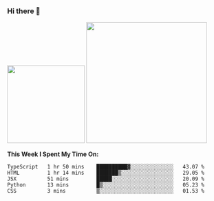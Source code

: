 ### Hi there 👋

<!--
**nestor22/nestor22** is a ✨ _special_ ✨ repository because its `README.md` (this file) appears on your GitHub profile.

Here are some ideas to get you started:

- 🔭 I’m currently working on ...
- 🌱 I’m currently learning ...
- 👯 I’m looking to collaborate on ...
- 🤔 I’m looking for help with ...
- 💬 Ask me about ...
- 📫 How to reach me: ...
- 😄 Pronouns: ...
- ⚡ Fun fact: ...
-->


<img height="180em" src="https://github-readme-stats.vercel.app/api?username=nestor22&show_icons=true&hide_border=true&&count_private=true&include_all_commits=true&theme=radical" />
<img height="280em" src="https://github-readme-stats.vercel.app/api/top-langs/?username=nestor22&layout=compact)](https://github.com/nestor22/github-readme-stats&theme=radical"  />



**This Week I Spent My Time On:**
<!--START_SECTION:waka-->
```text
TypeScript   1 hr 50 mins    ██████████▓░░░░░░░░░░░░░░   43.07 % 
HTML         1 hr 14 mins    ███████▒░░░░░░░░░░░░░░░░░   29.05 % 
JSX          51 mins         █████░░░░░░░░░░░░░░░░░░░░   20.09 % 
Python       13 mins         █▒░░░░░░░░░░░░░░░░░░░░░░░   05.23 % 
CSS          3 mins          ▒░░░░░░░░░░░░░░░░░░░░░░░░   01.53 % 
```
<!--END_SECTION:waka-->


